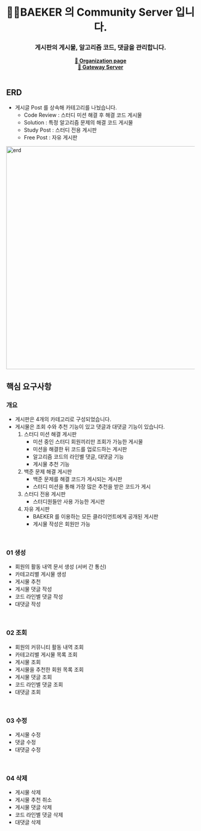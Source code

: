 <div align="center"><h1>
    🤚🏻BAEKER 의 Community Server 입니다.
</h1></div>

<div align="center"><h3>
    게시판의 게시물, 알고리즘 코드, 댓글을 관리합니다.
</h3></div>

<div align="center"><a href="https://github.com/BAEKER-230522"><b>
    🔗 Organization page
</b></a></div>
<div align="center"><a href="https://github.com/BAEKER-230522/Gateway"><b>
    🔗 Gateway Server
</b></a></div>

<br>

## ERD

- 게시글 Post 를 상속해 카테고리를 나눴습니다.
  - Code Review : 스터디 미션 해결 후 해결 코드 게시물 
  - Solution : 특정 알고리즘 문제의 해결 코드 게시물
  - Study Post : 스터디 전용 게시판
  - Free Post : 자유 게시판

<img width="596" alt="erd" src="https://github.com/choideakook/Project_Inhub/assets/115536240/e22eef86-affd-4e4a-9fe4-08bf121b40e0">
<br>

## 핵심 요구사항

### 개요

- 게시판은 4개의 카테고리로 구성되었습니다.
- 게시물은 조회 수와 추천 기능이 있고 댓글과 대댓글 기능이 있습니다.
    1. 스터디 미션 해결 게시판
        - 미션 중인 스터디 회원끼리만 조회가 가능한 게시물
        - 미션을 해결한 뒤 코드를 업로드하는 게시판
        - 알고리즘 코드의 라인별 댓글, 대댓글 기능
        - 게시물 추천 기능
    2. 백준 문제 해결 게시판
        - 백준 문제를 해결 코드가 게시되는 게시판
        - 스터디 미션을 통해 가장 많은 추천을 받은 코드가 게시
    3. 스터디 전용 게시판
        - 스터디원들만 사용 가능한 게시판
    4. 자유 게시판
        - BAEKER 를 이용하는 모든 클라이언트에게 공개된 게시판
        - 게시물 작성은 회원만 가능

<br>

### 01 생성

- 회원의 활동 내역 문서 생성 (서버 간 통신)
- 카테고리별 게시물 생성
- 게시물 추천
- 게시물 댓글 작성
- 코드 라인별 댓글 작성
- 대댓글 작성

<br>

### 02 조회

- 회원의 커뮤니티 활동 내역 조회
- 카테고리별 게시물 목록 조회
- 게시물 조회
- 게시물을 추천한 회원 목록 조회
- 게시물 댓글 조회
- 코드 라인별 댓글 조회
- 대댓글 조회

<br>

### 03 수정

- 게시물 수정
- 댓글 수정
- 대댓글 수정

<br>

### 04 삭제

- 게시물 삭제
- 게시물 추천 취소
- 게시물 댓글 삭제
- 코드 라인별 댓글 삭제
- 대댓글 삭제

<br>
